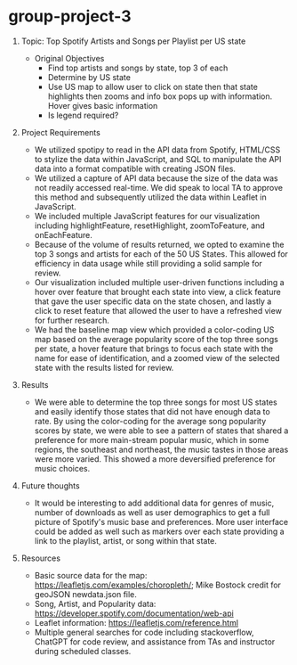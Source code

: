 # group-project-3

1. Topic: Top Spotify Artists and Songs per Playlist per US state

    - Original Objectives
        * Find top artists and songs by state, top 3 of each
        * Determine by US state
        * Use US map to allow user to click on state then that state highlights then zooms and info box pops up with information. Hover gives basic information
        * Is legend required? 
        
2. Project Requirements
    * We utilized spotipy to read in the API data from Spotify, HTML/CSS to stylize the data within JavaScript, and SQL to manipulate the API data into a format compatible with creating JSON files. 
    * We utilized a capture of API data because the size of the data was not readily accessed real-time. We did speak to local TA to approve this method and subsequently utilized the data within Leaflet in JavaScript.
    * We included multiple JavaScript features for our visualization including highlightFeature, resetHighlight, zoomToFeature, and onEachFeature.
    * Because of the volume of results returned, we opted to examine the top 3 songs and artists for each of the 50 US States. This allowed for efficiency in data usage while still providing a solid sample for review.
    * Our visualization included multiple user-driven functions including a hover over feature that brought each state into view, a click feature that gave the user specific data on the state chosen, and lastly a click to reset feature that allowed the user to have a refreshed view for further research.
    * We had the baseline map view which provided a color-coding US map based on the average popularity score of the top three songs per state, a hover feature that brings to focus each state with the name for ease of identification, and a zoomed view of the selected state with the results listed for review.

3. Results
    * We were able to determine the top three songs for most US states and easily identify those states that did not have enough data to rate. By using the color-coding for the average song popularity scores by state, we were able to see a pattern of states that shared a preference for more main-stream popular music, which in some regions, the southeast and northeast, the music tastes in those areas were more varied. This showed a more deversified preference for music choices. 

4. Future thoughts
    * It would be interesting to add additional data for genres of music, number of downloads as well as user demographics to get a full picture of Spotify's music base and preferences. More user interface could be added as well such as markers over each state providing a link to the playlist, artist, or song within that state. 

5. Resources
    * Basic source data for the map: https://leafletjs.com/examples/choropleth/; Mike Bostock credit for geoJSON newdata.json file.
    * Song, Artist, and Popularity data: https://developer.spotify.com/documentation/web-api
    * Leaflet information: https://leafletjs.com/reference.html
    * Multiple general searches for code including stackoverflow, ChatGPT for code review, and assistance from TAs and instructor during scheduled classes. 
